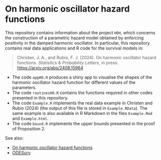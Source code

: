 # On harmonic oscillator hazard functions

This repository contains information about the project `HOH`, which concerns the construction of a parametric hazard model obtained by enforcing positivity in the damped harmonic oscillator. In particular, this repository contains real data applications and R code for the survival models in:

> Christen, J. A., and Rubio, F. J. (2024). On harmonic oscillator hazard functions. *Statistics & Probability Letters*, in press. https://arxiv.org/abs/2408.15964

- The code `appHO.R` produces a shiny app to visualise the shapes of the harmonic oscillator hazard function for different values of the parameters.
- The code `routinesHO.R` contains the functions required in other codes presented in this repository.
- The code `Example.R` implements the real data example in Christen and Rubio (2024) (the output of this file is stored in `Example.RData`). The same example is also available in R Markdown in the files `Example.Rmd` and `Example.html`.
- The code `bound.R` implements the upper bounds presented in the proof of Proposition 2.

See also:
- [On harmonic oscillator hazard functions](https://rpubs.com/FJRubio/HOH)
- [ODESurv](https://github.com/FJRubio67/ODESurv)
